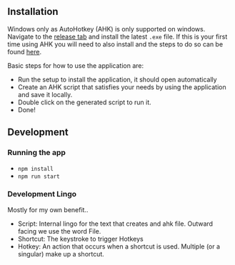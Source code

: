 ## Installation
Windows only as AutoHotkey (AHK) is only supported on windows.
Navigate to the [release tab](https://github.com/colefranz/AutoHotkeyInterface/releases) and install the latest `.exe` file.
If this is your first time using AHK you will need to also install and the steps to do so can be found [here](https://autohotkey.com/download/).

Basic steps for how to use the application are:
* Run the setup to install the application, it should open automatically
* Create an AHK script that satisfies your needs by using the application and save it locally.
* Double click on the generated script to run it.
* Done!

## Development

### Running the app
* `npm install`
* `npm run start`


### Development Lingo
Mostly for my own benefit..
* Script: Internal lingo for the text that creates and ahk file. Outward facing we use the word File.
* Shortcut: The keystroke to trigger Hotkeys
* Hotkey: An action that occurs when a shortcut is used. Multiple (or a singular) make up a shortcut.
